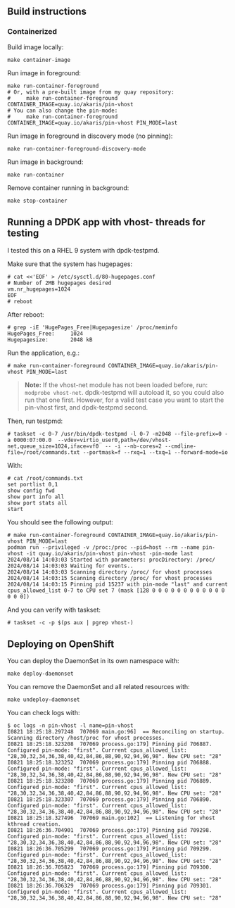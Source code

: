 ## Build instructions

### Containerized

Build image locally:

```
make container-image
```

Run image in foreground:

```
make run-container-foreground
# Or, with a pre-built image from my quay repository:
#     make run-container-foreground CONTAINER_IMAGE=quay.io/akaris/pin-vhost
# You can also change the pin-mode:
#     make run-container-foreground CONTAINER_IMAGE=quay.io/akaris/pin-vhost PIN_MODE=last
```

Run image in foreground in discovery mode (no pinning):

```
make run-container-foreground-discovery-mode
```

Run image in background:

```
make run-container
```

Remove container running in background:

```
make stop-container
```

## Running a DPDK app with vhost- threads for testing

I tested this on a RHEL 9 system with dpdk-testpmd.

Make sure that the system has hugepages:

```
# cat <<'EOF' > /etc/sysctl.d/80-hugepages.conf
# Number of 2MB hugepages desired
vm.nr_hugepages=1024
EOF
# reboot
```

After reboot:

```
# grep -iE 'HugePages_Free|Hugepagesize' /proc/meminfo
HugePages_Free:     1024
Hugepagesize:       2048 kB
```

Run the application, e.g.:

```
# make run-container-foreground CONTAINER_IMAGE=quay.io/akaris/pin-vhost PIN_MODE=last
```
> **Note:** If the vhost-net module has not been loaded before, run: `modprobe vhost-net`. dpdk-testpmd will autoload it,
so you could also run that one first. However, for a valid test case you want to start the pin-vhost first, and
dpdk-testpmd second.

Then, run testpmd:

```
# taskset -c 0-7 /usr/bin/dpdk-testpmd -l 0-7 -m2048 --file-prefix=0 -a 0000:07:00.0  --vdev=virtio_user0,path=/dev/vhost-net,queue_size=1024,iface=vf0  -- -i --nb-cores=2 --cmdline-file=/root/commands.txt --portmask=f --rxq=1 --txq=1 --forward-mode=io
```

With:

```
# cat /root/commands.txt 
set portlist 0,1
show config fwd
show port info all
show port stats all
start
```

You should see the following output:

```
# make run-container-foreground CONTAINER_IMAGE=quay.io/akaris/pin-vhost PIN_MODE=last
podman run --privileged -v /proc:/proc --pid=host --rm --name pin-vhost -it quay.io/akaris/pin-vhost pin-vhost -pin-mode last
2024/08/14 14:03:03 Started with parameters: procDirectory: /proc/
2024/08/14 14:03:03 Waiting for events..
2024/08/14 14:03:03 Scanning directory /proc/ for vhost processes
2024/08/14 14:03:15 Scanning directory /proc/ for vhost processes
2024/08/14 14:03:15 Pinning pid 15237 with pin-mode "last" and current cpus_allowed_list 0-7 to CPU set 7 (mask [128 0 0 0 0 0 0 0 0 0 0 0 0 0 0 0])
```

And you can verify with taskset:

```
# taskset -c -p $(ps aux | pgrep vhost-)
```

## Deploying on OpenShift

You can deploy the DaemonSet in its own namespace with:

```
make deploy-daemonset
```

You can remove the DaemonSet and all related resources with:

```
make undeploy-daemonset
```

You can check logs with:

```
$ oc logs -n pin-vhost -l name=pin-vhost
I0821 18:25:18.297248  707069 main.go:96]  == Reconciling on startup. Scanning directory /host/proc for vhost processes.
I0821 18:25:18.323208  707069 process.go:179] Pinning pid 706887. Configured pin-mode: "first". Currrent cpus_allowed_list: "28,30,32,34,36,38,40,42,84,86,88,90,92,94,96,98". New CPU set: "28"
I0821 18:25:18.323252  707069 process.go:179] Pinning pid 706888. Configured pin-mode: "first". Currrent cpus_allowed_list: "28,30,32,34,36,38,40,42,84,86,88,90,92,94,96,98". New CPU set: "28"
I0821 18:25:18.323280  707069 process.go:179] Pinning pid 706889. Configured pin-mode: "first". Currrent cpus_allowed_list: "28,30,32,34,36,38,40,42,84,86,88,90,92,94,96,98". New CPU set: "28"
I0821 18:25:18.323307  707069 process.go:179] Pinning pid 706890. Configured pin-mode: "first". Currrent cpus_allowed_list: "28,30,32,34,36,38,40,42,84,86,88,90,92,94,96,98". New CPU set: "28"
I0821 18:25:18.327496  707069 main.go:102]  == Listening for vhost kthread creation.
I0821 18:26:36.704901  707069 process.go:179] Pinning pid 709298. Configured pin-mode: "first". Currrent cpus_allowed_list: "28,30,32,34,36,38,40,42,84,86,88,90,92,94,96,98". New CPU set: "28"
I0821 18:26:36.705299  707069 process.go:179] Pinning pid 709299. Configured pin-mode: "first". Currrent cpus_allowed_list: "28,30,32,34,36,38,40,42,84,86,88,90,92,94,96,98". New CPU set: "28"
I0821 18:26:36.705823  707069 process.go:179] Pinning pid 709300. Configured pin-mode: "first". Currrent cpus_allowed_list: "28,30,32,34,36,38,40,42,84,86,88,90,92,94,96,98". New CPU set: "28"
I0821 18:26:36.706329  707069 process.go:179] Pinning pid 709301. Configured pin-mode: "first". Currrent cpus_allowed_list: "28,30,32,34,36,38,40,42,84,86,88,90,92,94,96,98". New CPU set: "28"
```